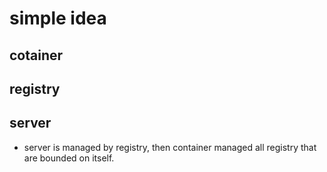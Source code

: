 # simple idea 
## cotainer
## registry
## server

- server is managed by registry, then container managed all registry that are bounded on itself.